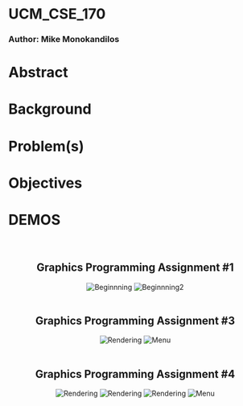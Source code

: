 # UCM_CSE_170
### 
### Author: Mike Monokandilos

# Abstract


# Background 

# Problem(s) 

# Objectives 

# DEMOS
<div align="center">
  <br>
  <h2>Graphics Programming Assignment #1</h2>
  <img src="demos/Capture.gif" alt="Beginnning">
  <img src="demos/Capture1.gif" alt="Beginnning2">
  <br>
  <br>
  <h2>Graphics Programming Assignment #3</h2>
  <img src="demos/p3.gif" alt="Rendering">
  <img src="demos/p3_menu.gif" alt="Menu">
  <br>
  <br>
  <h2>Graphics Programming Assignment #4</h2>
  <img src="demos/p4.gif" alt="Rendering">
  <img src="demos/p4_2.gif" alt="Rendering">
  <img src="demos/p4_3.gif" alt="Rendering">
  <img src="demos/p4_menu.gif" alt="Menu">
</div>